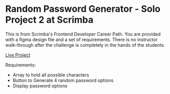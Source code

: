 # Random Password Generator - Solo Project 2 at Scrimba

This is from Scrimba's Frontend Developer Career Path. You are provided with a figma design file and a set of requirements. There is no instructor walk-through after the challenge is completely in the hands of the students.

<a href="https://davavalo.github.io/scrimba-solo-project-random-password-generator/"> Live Project </a>

Requirements:
<ul>
<li>Array to hold all possible characters</li>
<li>Button to Generate 4 random password options</li>
<li>Display password options</li>
</ul>
